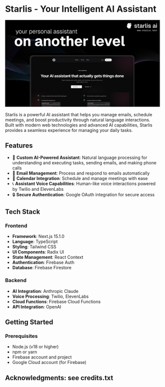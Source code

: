 # Starlis - Your Intelligent AI Assistant
![Starlis README](frontend/public/starlis_readme.png)

Starlis is a powerful AI assistant that helps you manage emails, schedule meetings, and boost productivity through natural language interactions. Built with modern web technologies and advanced AI capabilities, Starlis provides a seamless experience for managing your daily tasks.

## Features

- 🤖 **Custom AI-Powered Assistant**: Natural language processing for understanding and executing tasks, sending emails, and making phone calls
- 📧 **Email Management**: Process and respond to emails automatically
- 📅 **Calendar Integration**: Schedule and manage meetings with ease
- 📞 **Assistant Voice Capabilities**: Human-like voice interactions powered by Twilio and ElevenLabs
- 🔒 **Secure Authentication**: Google OAuth integration for secure access

## Tech Stack

### Frontend
- **Framework**: Next.js 15.1.0
- **Language**: TypeScript
- **Styling**: Tailwind CSS
- **UI Components**: Radix UI
- **State Management**: React Context
- **Authentication**: Firebase Auth
- **Database**: Firebase Firestore

### Backend
- **AI Integration**: Anthropic Claude
- **Voice Processing**: Twilio, ElevenLabs
- **Cloud Functions**: Firebase Cloud Functions
- **API Integration**: OpenAI

## Getting Started

### Prerequisites

- Node.js (v18 or higher)
- npm or yarn
- Firebase account and project
- Google Cloud account (for Firebase)

## Acknowledgments: see credits.txt